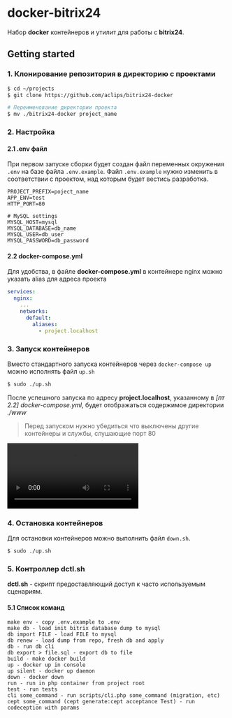 # docker-bitrix24

Набор __docker__ контейнеров и утилит для работы с __bitrix24__.

## Getting started

### 1. Клонирование репозитория в директорию с проектами

```bash
$ cd ~/projects
$ git clone https://github.com/aclips/bitrix24-docker

# Переименование директории проекта
$ mv ./bitrix24-docker project_name
```

### 2. Настройка

#### 2.1 .env файл

При первом запуске сборки будет создан файл переменных окружения ```.env``` на базе файла ```.env.example```.
Файл ```.env.example``` нужно изменить в соответствии с проектом, над которым будет вестись разработка.

```
PROJECT_PREFIX=poject_name
APP_ENV=test
HTTP_PORT=80

# MySQL settings
MYSQL_HOST=mysql
MYSQL_DATABASE=db_name
MYSQL_USER=db_user
MYSQL_PASSWORD=db_password
```

#### 2.2 docker-compose.yml

Для удобства, в файле __docker-compose.yml__ в контейнере nginx можно указать alias для адреса проекта

```yaml
services:
  nginx:
    ...
    networks:
      default:
        aliases:
          - project.localhost
```

### 3. Запуск контейнеров

Вместо стандартного запуска контейнеров через ```docker-compose up``` можно исполнять файл ```up.sh```

```bash
$ sudo ./up.sh
```

После успешного запуска по адресу __project.localhost__, указанному в *[пт 2.2] docker-compose.yml*, будет отображаться 
содержимое директории *./www*

> Перед запуском нужно убедиться что выключены другие контейнеры и службы, слушающие порт 80

![](./src/example.mp4)

### 4. Остановка контейнеров

Для остановки контейнеров можно выполнить файл ```down.sh```.

```bash
$ sudo ./up.sh
```

### 5. Контроллер dctl.sh
__dctl.sh__ - скрипт предоставляющий доступ к часто используемым сценариям.

#### 5.1 Список команд

```
make env - copy .env.example to .env
make db - load init bitrix database dump to mysql
db import FILE - load FILE to mysql
db renew - load dump from repo, fresh db and apply
db - run db cli
db export > file.sql - export db to file
build - make docker build
up - docker up in console
up silent - docker up daemon
down - docker down
run - run in php container from project root
test - run tests
cli some_command - run scripts/cli.php some_command (migration, etc)
cept some_command (cept generate:cept acceptance Test) - run codeception with params
```

